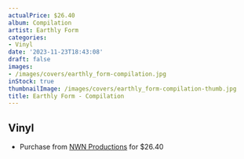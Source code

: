```yaml
---
actualPrice: $26.40
album: Compilation
artist: Earthly Form
categories:
- Vinyl
date: '2023-11-23T18:43:08'
draft: false
images:
- /images/covers/earthly_form-compilation.jpg
inStock: true
thumbnailImage: /images/covers/earthly_form-compilation-thumb.jpg
title: Earthly Form - Compilation
---
```


## Vinyl
* Purchase from [NWN Productions](http://shop.nwnprod.com/index.php?route=product/product&path=76&product_id=39787&sort=pd.name&order=ASC) for $26.40
